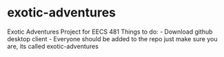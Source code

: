 # exotic-adventures
Exotic Adventures Project for EECS 481 
Things to do:
	- Download github desktop client
	- Everyone should be added to the repo just make sure you are, its called exotic-adventures
